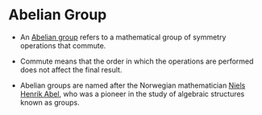 
<h1>Abelian Group</h1>

- An <u>Abelian group</u> refers to a mathematical group of symmetry operations that commute.
  
- Commute means that the order in which the operations are performed does not affect the final result.

- Abelian groups are named after the Norwegian mathematician <u>Niels Henrik Abel</u>, who was a pioneer in the study of algebraic structures known as groups.

